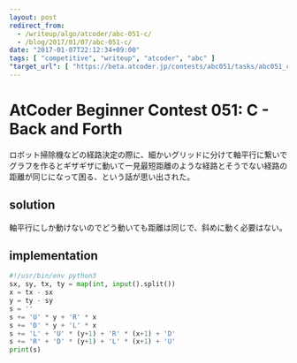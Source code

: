 ```yaml
---
layout: post
redirect_from:
  - /writeup/algo/atcoder/abc-051-c/
  - /blog/2017/01/07/abc-051-c/
date: "2017-01-07T22:12:34+09:00"
tags: [ "competitive", "writeup", "atcoder", "abc" ]
"target_url": [ "https://beta.atcoder.jp/contests/abc051/tasks/abc051_c" ]
---
```


# AtCoder Beginner Contest 051: C - Back and Forth

ロボット掃除機などの経路決定の際に、細かいグリッドに分けて軸平行に繋いでグラフを作るとギザギザに動いて一見最短距離のような経路とそうでない経路の距離が同じになって困る、という話が思い出された。

## solution

軸平行にしか動けないのでどう動いても距離は同じで、斜めに動く必要はない。

## implementation

``` python
#!/usr/bin/env python3
sx, sy, tx, ty = map(int, input().split())
x = tx - sx
y = ty - sy
s = ''
s += 'U' * y + 'R' * x
s += 'D' * y + 'L' * x
s += 'L' + 'U' * (y+1) + 'R' * (x+1) + 'D'
s += 'R' + 'D' * (y+1) + 'L' * (x+1) + 'U'
print(s)
```
